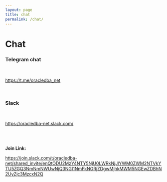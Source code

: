 ```yaml
---
layout: page
title: chat
permalink: /chat/
---
```


# Chat

### Telegram chat

<br/>

https://t.me/oracledba_net

<br/>

### Slack

<br/>

https://oracledba-net.slack.com/

<br/>

<br/>

**Join Link:**

https://join.slack.com/t/oracledba-net/shared_invite/enQtODU2MzY4NTY5NjU0LWRkNjJlYWM0ZWM2NTVkYTU5ZGQ3NmNmNWUwNjQ3NGI1NmFkNGRjZDgwMjhkMWM5NGEwZDBhN2UyZjc3MzcxN2Q
